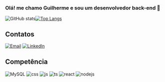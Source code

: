 ### Olá! me chamo Guilherme e sou um desenvolvedor back-end 👋

![GitHub stats](https://github-readme-stats.vercel.app/api?username=GuiLLacerda&show_icons=true&theme=transparent)[![Top Langs](https://github-readme-stats.vercel.app/api/top-langs/?username=GuiLLacerda&layout=compact&theme=transparent)](https://github.com/GuiLLacerda/github-readme-stats)

## Contatos

[![Email](https://img.shields.io/badge/Gmail-D14836?style=for-the-badge&logo=gmail&logoColor=white)](https://mail.google.com/mail/u/0/#inbox?compose=DmwnWrRnZFKqgmqvVPvJrCCsDlqQZTMbcRcwPfDPpsQKSjbJjCzhgsBwMzwRzzwwdghVvLzbnnsG) [![LinkedIn](https://img.shields.io/badge/LinkedIn-0077B5?style=for-the-badge&logo=linkedin&logoColor=white)](https://www.linkedin.com/in/guilherme-lima-ba526a21a/)

## Competência

<div style="display: inline_block">
  <img align="center" alt="MySQL" src="[https://img.shields.io/badge/HTML5-E34F26?style=for-the-badge&logo=html5&logoColor=white](https://img.shields.io/badge/MySQL-00000F?style=for-the-badge&logo=mysql&logoColor=white)" />
  <img align="center" alt="css" src="https://img.shields.io/badge/CSS3-1572B6?style=for-the-badge&logo=css3&logoColor=white" />
  <img align="center" alt="js" src="https://img.shields.io/badge/JavaScript-F7DF1E?style=for-the-badge&logo=javascript&logoColor=black" />
  <img align="center" alt="ts" src="https://img.shields.io/badge/TypeScript-007ACC?style=for-the-badge&logo=typescript&logoColor=white" />
  <img align="center" alt="react" src="https://img.shields.io/badge/React-20232A?style=for-the-badge&logo=react&logoColor=61DAFB" />
  <img align="center" alt="nodejs" src="https://img.shields.io/badge/Node.js-43853D?style=for-the-badge&logo=node.js&logoColor=white" />
</div><br/>

